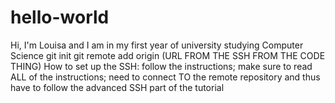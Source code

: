 # hello-world
Hi, I'm Louisa and I am in my first year of university studying Computer Science
git init
git remote add origin (URL FROM THE SSH FROM THE CODE THING)
How to set up the SSH: follow the instructions; make sure to read ALL of the instructions; need to connect TO the remote repository and thus have to follow the advanced SSH part of the tutorial
